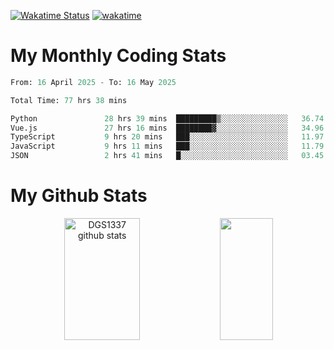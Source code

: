 [![Wakatime Status](https://github.com/noopurphalak/noopurphalak/workflows/wakatime-status-update/badge.svg)](https://github.com/noopurphalak/noopurphalak/actions/workflows/main.yml)
[![wakatime](https://wakatime.com/badge/user/80ace140-ef40-4fdd-b8ed-f3be3d2e1aea.svg)](https://wakatime.com/@80ace140-ef40-4fdd-b8ed-f3be3d2e1aea)

# My Monthly Coding Stats

<!--START_SECTION:waka-->

```python
From: 16 April 2025 - To: 16 May 2025

Total Time: 77 hrs 38 mins

Python               28 hrs 39 mins  █████████▒░░░░░░░░░░░░░░░   36.74 %
Vue.js               27 hrs 16 mins  ████████▓░░░░░░░░░░░░░░░░   34.96 %
TypeScript           9 hrs 20 mins   ███░░░░░░░░░░░░░░░░░░░░░░   11.97 %
JavaScript           9 hrs 11 mins   ███░░░░░░░░░░░░░░░░░░░░░░   11.79 %
JSON                 2 hrs 41 mins   █░░░░░░░░░░░░░░░░░░░░░░░░   03.45 %
```

<!--END_SECTION:waka-->

# My Github Stats
<div style="text-align: center;">
  <img width="49%" height="195px" src="https://github-readme-stats-sigma-five.vercel.app/api?username=noopurphalak&show_icons=true&count_private=true&hide_border=true&title_color=00FFFF&icon_color=00FFFF&text_color=00FFFF&bg_color=0d1117" alt="DGS1337 github stats" />
  <img width="41%" height="195px" src="https://github-readme-stats-sigma-five.vercel.app/api/top-langs/?username=noopurphalak&layout=compact&hide_border=true&title_color=00FFFF&text_color=00FFFF&bg_color=0d1117" />
</div>
